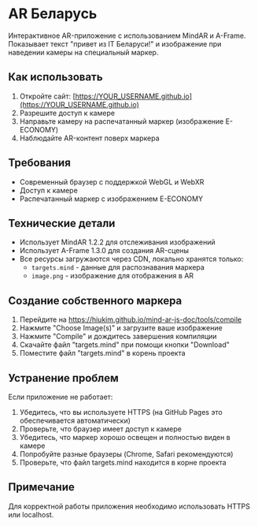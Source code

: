 # AR Беларусь

Интерактивное AR-приложение с использованием MindAR и A-Frame. Показывает текст "привет из IT Беларуси!" и изображение при наведении камеры на специальный маркер.

## Как использовать

1. Откройте сайт: [https://YOUR_USERNAME.github.io](https://YOUR_USERNAME.github.io)
2. Разрешите доступ к камере
3. Направьте камеру на распечатанный маркер (изображение E-ECONOMY)
4. Наблюдайте AR-контент поверх маркера

## Требования

- Современный браузер с поддержкой WebGL и WebXR
- Доступ к камере
- Распечатанный маркер с изображением E-ECONOMY

## Технические детали

- Использует MindAR 1.2.2 для отслеживания изображений
- Использует A-Frame 1.3.0 для создания AR-сцены
- Все ресурсы загружаются через CDN, локально хранятся только:
  - `targets.mind` - данные для распознавания маркера
  - `image.png` - изображение для отображения в AR

## Создание собственного маркера

1. Перейдите на https://hiukim.github.io/mind-ar-js-doc/tools/compile
2. Нажмите "Choose Image(s)" и загрузите ваше изображение
3. Нажмите "Compile" и дождитесь завершения компиляции
4. Скачайте файл "targets.mind" при помощи кнопки "Download"
5. Поместите файл "targets.mind" в корень проекта

## Устранение проблем

Если приложение не работает:
1. Убедитесь, что вы используете HTTPS (на GitHub Pages это обеспечивается автоматически)
2. Проверьте, что браузер имеет доступ к камере
3. Убедитесь, что маркер хорошо освещен и полностью виден в камере
4. Попробуйте разные браузеры (Chrome, Safari рекомендуются)
5. Проверьте, что файл targets.mind находится в корне проекта

## Примечание

Для корректной работы приложения необходимо использовать HTTPS или localhost. 
